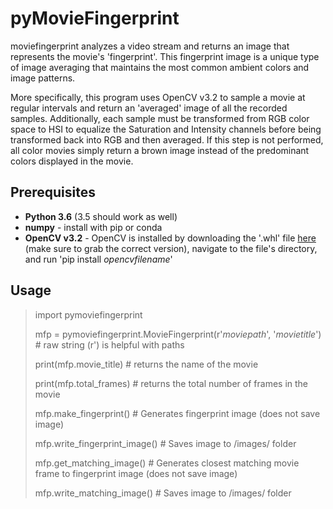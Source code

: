 # pyMovieFingerprint

moviefingerprint analyzes a video stream and returns an image that represents the movie's 'fingerprint'.  This fingerprint image is a unique type of image averaging that maintains the most common ambient colors and image patterns.

More specifically, this program uses OpenCV v3.2 to sample a movie at regular intervals and return an 'averaged' image of all the recorded samples.  Additionally, each sample must be transformed from RGB color space to HSI to equalize the Saturation and Intensity channels before being transformed back into RGB and then averaged.  If this step is not performed, all color movies simply return a brown image instead of the predominant colors displayed in the movie.


## Prerequisites


* **Python 3.6** (3.5 should work as well)
* **numpy** - install with pip or conda
* **OpenCV v3.2** - OpenCV is installed by downloading the '.whl' file [here](http://www.lfd.uci.edu/~gohlke/pythonlibs/#opencv) (make sure to grab the correct version), navigate to the file's directory, and run 'pip install _opencvfilename_'



## Usage

>import pymoviefingerprint
>
>
>mfp = pymoviefingerprint.MovieFingerprint(r'*moviepath*', '*movietitle*')  # raw string (r') is helpful with paths
>
>print(mfp.movie_title)       # returns the name of the movie
>
>print(mfp.total_frames)      # returns the total number of frames in the movie
>
>mfp.make_fingerprint()       # Generates fingerprint image (does not save image)
>
>mfp.write_fingerprint_image()        # Saves image to /images/ folder
>
>mfp.get_matching_image()     # Generates closest matching movie frame to fingerprint image (does not save image)
>
>mfp.write_matching_image()       # Saves image to /images/ folder